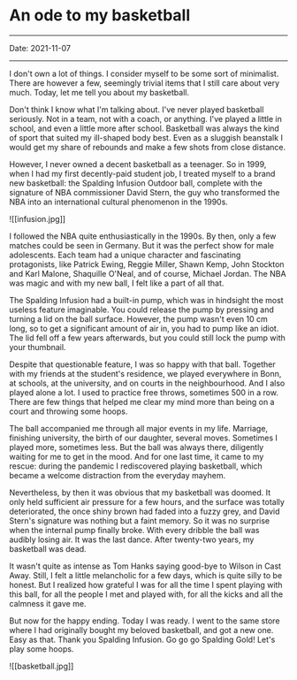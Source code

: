 # An ode to my basketball

----

Date: 2021-11-07

----


I don't own a lot of things. I consider myself to be some sort of minimalist. There are however a few, seemingly trivial items that I still care about very much. Today, let me tell you about my basketball.

Don't think I know what I'm talking about. I've never played basketball seriously. Not in a team, not with a coach, or anything. I've played a little in school, and even a little more after school. Basketball was always the kind of sport that suited my ill-shaped body best. Even as a sluggish beanstalk I would get my share of rebounds and make a few shots from close distance.

However, I never owned a decent basketball as a teenager. So in 1999, when I had my first decently-paid student job, I treated myself to a brand new basketball: the Spalding Infusion Outdoor ball, complete with the signature of NBA commissioner David Stern, the guy who transformed the NBA into an international cultural phenomenon in the 1990s.

![[infusion.jpg]]

I followed the NBA quite enthusiastically in the 1990s. By then, only a few matches could be seen in Germany. But it was the perfect show for male adolescents. Each team had a unique character and fascinating protagonists, like Patrick Ewing, Reggie Miller, Shawn Kemp, John Stockton and Karl Malone, Shaquille O'Neal, and of course, Michael Jordan. The NBA was magic and with my new ball, I felt like a part of all that.

The Spalding Infusion had a built-in pump, which was in hindsight the most useless feature imaginable. You could release the pump by pressing and turning a lid on the ball surface. However, the pump wasn't even 10 cm long, so to get a significant amount of air in, you had to pump like an idiot. The lid fell off a few years afterwards, but you could still lock the pump with your thumbnail.

Despite that questionable feature, I was so happy with that ball. Together with my friends at the student's residence, we played everywhere in Bonn, at schools, at the university, and on courts in the neighbourhood. And I also played alone a lot. I used to practice free throws, sometimes 500 in a row. There are few things that helped me clear my mind more than being on a court and throwing some hoops.

The ball accompanied me through all major events in my life. Marriage, finishing university, the birth of our daughter, several moves. Sometimes I played more, sometimes less. But the ball was always there, diligently waiting for me to get in the mood. And for one last time, it came to my rescue: during the pandemic I rediscovered playing basketball, which became a welcome distraction from the everyday mayhem.

Nevertheless, by then it was obvious that my basketball was doomed. It only held sufficient air pressure for a few hours, and the surface was totally deteriorated, the once shiny brown had faded into a fuzzy grey, and David Stern's signature was nothing but a faint memory. So it was no surprise when the internal pump finally broke. With every dribble the ball was audibly losing air. It was the last dance. After twenty-two years, my basketball was dead.

It wasn't quite as intense as Tom Hanks saying good-bye to Wilson in Cast Away. Still, I felt a little melancholic for a few days, which is quite silly to be honest. But I realized how grateful I was for all the time I spent playing with this ball, for all the people I met and played with, for all the kicks and all the calmness it gave me.

But now for the happy ending. Today I was ready. I went to the same store where I had originally bought my beloved basketball, and got a new one. Easy as that. Thank you Spalding Infusion. Go go go Spalding Gold! Let's play some hoops.

![[basketball.jpg]]
